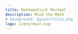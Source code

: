 ```yaml
---
title: Mathematical Michael
description: Mind the Math
# background: bg/portfolio.png
logo: icons/main.svg
---
```


